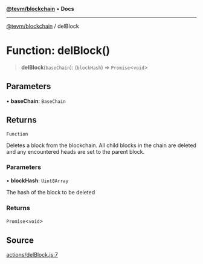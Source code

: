 [**@tevm/blockchain**](../README.md) • **Docs**

***

[@tevm/blockchain](../globals.md) / delBlock

# Function: delBlock()

> **delBlock**(`baseChain`): (`blockHash`) => `Promise`\<`void`\>

## Parameters

• **baseChain**: `BaseChain`

## Returns

`Function`

Deletes a block from the blockchain. All child blocks in the chain are
deleted and any encountered heads are set to the parent block.

### Parameters

• **blockHash**: `Uint8Array`

The hash of the block to be deleted

### Returns

`Promise`\<`void`\>

## Source

[actions/delBlock.js:7](https://github.com/evmts/tevm-monorepo/blob/main/packages/blockchain/src/actions/delBlock.js#L7)
